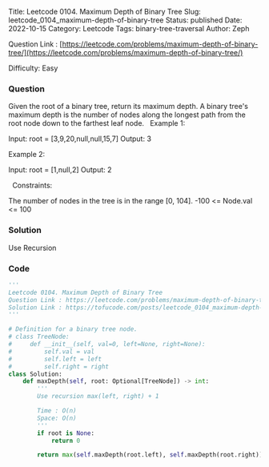 Title: Leetcode 0104. Maximum Depth of Binary Tree
Slug: leetcode_0104_maximum-depth-of-binary-tree
Status: published
Date: 2022-10-15
Category: Leetcode
Tags: binary-tree-traversal
Author: Zeph

Question Link : [https://leetcode.com/problems/maximum-depth-of-binary-tree/](https://leetcode.com/problems/maximum-depth-of-binary-tree/)

Difficulty: Easy

### Question
Given the root of a binary tree, return its maximum depth.
A binary tree's maximum depth is the number of nodes along the longest path from the root node down to the farthest leaf node.
 
Example 1:


Input: root = [3,9,20,null,null,15,7]
Output: 3

Example 2:

Input: root = [1,null,2]
Output: 2

 
Constraints:

The number of nodes in the tree is in the range [0, 104].
-100 <= Node.val <= 100

### Solution

Use Recursion

### Code
```python
'''
Leetcode 0104. Maximum Depth of Binary Tree
Question Link : https://leetcode.com/problems/maximum-depth-of-binary-tree/
Solution Link : https://tofucode.com/posts/leetcode_0104_maximum-depth-of-binary-tree.html
'''

# Definition for a binary tree node.
# class TreeNode:
#     def __init__(self, val=0, left=None, right=None):
#         self.val = val
#         self.left = left
#         self.right = right
class Solution:
    def maxDepth(self, root: Optional[TreeNode]) -> int:
        '''
        Use recursion max(left, right) + 1

        Time : O(n)
        Space: O(n)
        '''
        if root is None:
            return 0

        return max(self.maxDepth(root.left), self.maxDepth(root.right)) + 1
```

